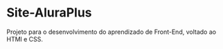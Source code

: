 # Site-AluraPlus
Projeto para o desenvolvimento do aprendizado de Front-End, voltado ao HTMl e CSS. 
